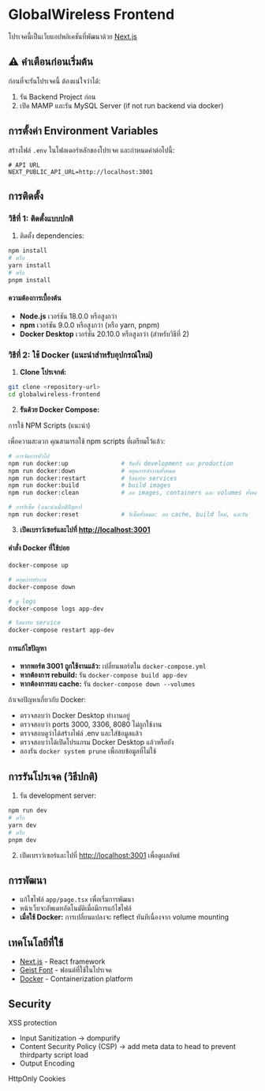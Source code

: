 # GlobalWireless Frontend

โปรเจคนี้เป็นเว็บแอปพลิเคชันที่พัฒนาด้วย [Next.js](https://nextjs.org)

## ⚠️ คำเตือนก่อนเริ่มต้น

ก่อนที่จะรันโปรเจคนี้ ต้องแน่ใจว่าได้:

1. รัน Backend Project ก่อน
2. เปิด MAMP และรัน MySQL Server (if not run backend via docker)

## การตั้งค่า Environment Variables

สร้างไฟล์ `.env` ในโฟลเดอร์หลักของโปรเจค และกำหนดค่าต่อไปนี้:

```env
# API URL
NEXT_PUBLIC_API_URL=http://localhost:3001

```

## การติดตั้ง

### วิธีที่ 1: ติดตั้งแบบปกติ

1. ติดตั้ง dependencies:

```bash
npm install
# หรือ
yarn install
# หรือ
pnpm install
```

#### ความต้องการเบื้องต้น

-   **Node.js** เวอร์ชัน 18.0.0 หรือสูงกว่า
-   **npm** เวอร์ชัน 9.0.0 หรือสูงกว่า (หรือ yarn, pnpm)
-   **Docker Desktop** เวอร์ชัน 20.10.0 หรือสูงกว่า (สำหรับวิธีที่ 2)

### วิธีที่ 2: ใช้ Docker (แนะนำสำหรับอุปกรณ์ใหม่)

1. **Clone โปรเจกต์:**

```bash
git clone <repository-url>
cd globalwireless-frontend
```

2. **รันด้วย Docker Compose:**

การใช้ NPM Scripts (แนะนำ)

เพื่อความสะดวก คุณสามารถใช้ npm scripts ที่เตรียมไว้แล้ว:

```bash
# การจัดการทั่วไป
npm run docker:up               # รันทั้ง development และ production
npm run docker:down             # หยุดการทำงานทั้งหมด
npm run docker:restart          # รีสตาร์ท services
npm run docker:build            # build images
npm run docker:clean            # ลบ images, containers และ volumes ทั้งหมด

# การรีเซ็ต (แนะนำเมื่อมีปัญหา)
npm run docker:reset            # รีเซ็ตทั้งหมด: ลบ cache, build ใหม่, และรัน
```

3. **เปิดเบราว์เซอร์และไปที่ [http://localhost:3001](http://localhost:3001)**

#### คำสั่ง Docker ที่ใช้บ่อย

```bash
docker-compose up

# หยุดการทำงาน
docker-compose down

# ดู logs
docker-compose logs app-dev

# รีสตาร์ท service
docker-compose restart app-dev

```

#### การแก้ไขปัญหา

-   **หากพอร์ต 3001 ถูกใช้งานแล้ว:** เปลี่ยนพอร์ตใน `docker-compose.yml`
-   **หากต้องการ rebuild:** รัน `docker-compose build app-dev`
-   **หากต้องการลบ cache:** รัน `docker-compose down --volumes`

ถ้าเจอปัญหาเกี่ยวกับ Docker:

-   ตรวจสอบว่า Docker Desktop ทำงานอยู่
-   ตรวจสอบว่า ports 3000, 3306, 8080 ไม่ถูกใช้งาน
-   ตรวจสอบดูว่าได้สร้างไฟล์ .env และใส่ข้อมูลแล้ว
-   ตรวจสอบว่าได้เปิดโปรแกรม Docker Desktop แล้วหรือยัง
-   ลองรัน `docker system prune` เพื่อลบข้อมูลที่ไม่ใช้

## การรันโปรเจค (วิธีปกติ)

1. รัน development server:

```bash
npm run dev
# หรือ
yarn dev
# หรือ
pnpm dev
```

2. เปิดเบราว์เซอร์และไปที่ [http://localhost:3001](http://localhost:3001) เพื่อดูผลลัพธ์

## การพัฒนา

-   แก้ไขไฟล์ `app/page.tsx` เพื่อเริ่มการพัฒนา
-   หน้าเว็บจะอัพเดทอัตโนมัติเมื่อมีการแก้ไขไฟล์
-   **เมื่อใช้ Docker:** การเปลี่ยนแปลงจะ reflect ทันทีเนื่องจาก volume mounting

## เทคโนโลยีที่ใช้

-   [Next.js](https://nextjs.org) - React framework
-   [Geist Font](https://vercel.com/font) - ฟอนต์ที่ใช้ในโปรเจค
-   [Docker](https://www.docker.com/) - Containerization platform

## Security

XSS protection

-   Input Sanitization -> dompurify
-   Content Security Policy (CSP) -> add meta data to head to prevent thirdparty script load
-   Output Encoding

HttpOnly Cookies

```

```
